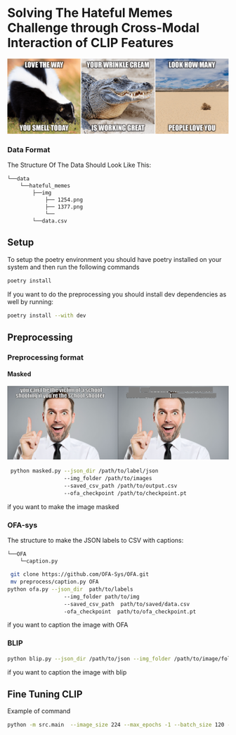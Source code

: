# Solving The Hateful Memes Challenge through Cross-Modal Interaction of CLIP Features

<img src='readme_images/hateful_memes.png' width=1501>

### Data Format

The Structure Of The Data Should Look Like This:
```
└──data
    └──hateful_memes
        ├──img
            ├── 1254.png
            ├── 1377.png
            └── 
        └──data.csv
```

## Setup 

To setup the poetry environment you should have poetry installed on your system and then run the following commands
```bash
poetry install
```
If you want to do the preprocessing you should install dev dependencies as well by running:
```bash
poetry install --with dev
```
## Preprocessing

### Preprocessing format

#### Masked 
<img src='readme_images/org_masked.png' width=900> 

```bash
 python masked.py --json_dir /path/to/label/json 
                  --img_folder /path/to/images 
                  --saved_csv_path /path/to/output.csv 
                  --ofa_checkpoint /path/to/checkpoint.pt
```
if you want to make the image masked  

### OFA-sys
The structure to make the JSON labels to CSV with captions:
```
└──OFA
    └─caption.py 
```
```bash
 git clone https://github.com/OFA-Sys/OFA.git
 mv preprocess/caption.py OFA
python ofa.py --json_dir  path/to/labels
                  --img_folder path/to/img
                  --saved_csv_path  path/to/saved/data.csv
                  -ofa_checkpoint  path/to/ofa_checkpoint.pt
```
if you want to caption the image with OFA


### BLIP

```bash
python blip.py --json_dir /path/to/json --img_folder /path/to/image/folder
```
if you want to caption the image with blip

## Fine Tuning CLIP
Example of command
```bash
python -m src.main  --image_size 224 --max_epochs -1 --batch_size 120 --lr 1e-4
```
